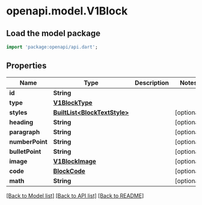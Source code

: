 # openapi.model.V1Block

## Load the model package
```dart
import 'package:openapi/api.dart';
```

## Properties
Name | Type | Description | Notes
------------ | ------------- | ------------- | -------------
**id** | **String** |  | 
**type** | [**V1BlockType**](V1BlockType.md) |  | 
**styles** | [**BuiltList&lt;BlockTextStyle&gt;**](BlockTextStyle.md) |  | [optional] 
**heading** | **String** |  | [optional] 
**paragraph** | **String** |  | [optional] 
**numberPoint** | **String** |  | [optional] 
**bulletPoint** | **String** |  | [optional] 
**image** | [**V1BlockImage**](V1BlockImage.md) |  | [optional] 
**code** | [**BlockCode**](BlockCode.md) |  | [optional] 
**math** | **String** |  | [optional] 

[[Back to Model list]](../README.md#documentation-for-models) [[Back to API list]](../README.md#documentation-for-api-endpoints) [[Back to README]](../README.md)



